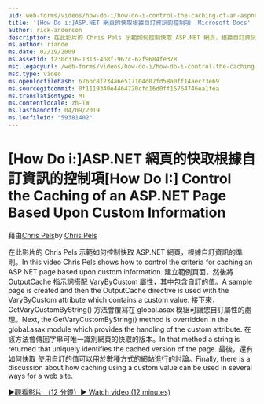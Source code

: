 ```yaml
---
uid: web-forms/videos/how-do-i/how-do-i-control-the-caching-of-an-aspnet-page-based-upon-custom-information
title: '[How Do i:]ASP.NET 網頁的快取根據自訂資訊的控制項 |Microsoft Docs'
author: rick-anderson
description: 在此影片的 Chris Pels 示範如何控制快取 ASP.NET 網頁，根據自訂資訊的準則。 建立範例頁面並再 O...
ms.author: riande
ms.date: 02/19/2009
ms.assetid: f230c316-1313-4b8f-967c-62f9684fe378
msc.legacyurl: /web-forms/videos/how-do-i/how-do-i-control-the-caching-of-an-aspnet-page-based-upon-custom-information
msc.type: video
ms.openlocfilehash: 676bc8f234a6e517104d07fd58a0ff14aec73e69
ms.sourcegitcommit: 0f1119340e4464720cfd16d0ff15764746ea1fea
ms.translationtype: MT
ms.contentlocale: zh-TW
ms.lasthandoff: 04/09/2019
ms.locfileid: "59381402"
---
```

# <a name="how-do-i-control-the-caching-of-an-aspnet-page-based-upon-custom-information"></a><span data-ttu-id="9a143-104">[How Do i:]ASP.NET 網頁的快取根據自訂資訊的控制項</span><span class="sxs-lookup"><span data-stu-id="9a143-104">[How Do I:] Control the Caching of an ASP.NET Page Based Upon Custom Information</span></span>

<span data-ttu-id="9a143-105">藉由[Chris Pels](https://twitter.com/chrispels)</span><span class="sxs-lookup"><span data-stu-id="9a143-105">by [Chris Pels](https://twitter.com/chrispels)</span></span>

<span data-ttu-id="9a143-106">在此影片的 Chris Pels 示範如何控制快取 ASP.NET 網頁，根據自訂資訊的準則。</span><span class="sxs-lookup"><span data-stu-id="9a143-106">In this video Chris Pels shows how to control the criteria for caching an ASP.NET page based upon custom information.</span></span> <span data-ttu-id="9a143-107">建立範例頁面，然後將 OutputCache 指示詞搭配 VaryByCustom 屬性，其中包含自訂的值。</span><span class="sxs-lookup"><span data-stu-id="9a143-107">A sample page is created and then the OutputCache directive is used with the VaryByCustom attribute which contains a custom value.</span></span> <span data-ttu-id="9a143-108">接下來，GetVaryCustomByString() 方法會覆寫在 global.asax 模組可讓您自訂屬性的處理。</span><span class="sxs-lookup"><span data-stu-id="9a143-108">Next, the GetVaryCustomByString() method is overridden in the global.asax module which provides the handling of the custom attribute.</span></span> <span data-ttu-id="9a143-109">在該方法會傳回字串可唯一識別網頁的快取的版本。</span><span class="sxs-lookup"><span data-stu-id="9a143-109">In that method a string is returned that uniquely identifies the cached version of the page.</span></span> <span data-ttu-id="9a143-110">最後，還有如何快取 使用自訂的值可以用於數種方式的網站進行的討論。</span><span class="sxs-lookup"><span data-stu-id="9a143-110">Finally, there is a discussion about how caching using a custom value can be used in several ways for a web site.</span></span>

[<span data-ttu-id="9a143-111">&#9654;觀看影片 （12 分鐘）</span><span class="sxs-lookup"><span data-stu-id="9a143-111">&#9654; Watch video (12 minutes)</span></span>](https://channel9.msdn.com/Blogs/ASP-NET-Site-Videos/how-do-i-control-the-caching-of-an-aspnet-page-based-upon-custom-information)
